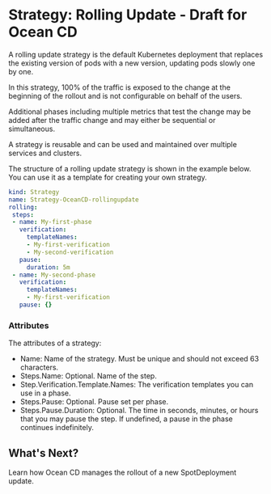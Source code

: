 # Strategy: Rolling Update - Draft for Ocean CD  

A rolling update strategy is the default Kubernetes deployment that replaces the existing version of pods with a new version, updating pods slowly one by one.

In this strategy, 100% of the traffic is exposed to the change at the beginning of the rollout and is not configurable on behalf of the users.  

Additional phases including multiple metrics that test the change may be added after the traffic change and may either be sequential or simultaneous.  

A strategy is reusable and can be used and maintained over multiple services and clusters.

The structure of a rolling update strategy is shown in the example below. You can use it as a template for creating your own strategy.   

```yaml
kind: Strategy
name: Strategy-OceanCD-rollingupdate
rolling:
 steps:
 - name: My-first-phase
   verification:
     templateNames:
     - My-first-verification
     - My-second-verification
   pause:
     duration: 5m
 - name: My-second-phase
   verification:
     templateNames:
     - My-first-verification
   pause: {}  
```

### Attributes

The attributes of a strategy:

* Name: Name of the strategy. Must be unique and should not exceed 63 characters.
* Steps.Name: Optional. Name of the step.
* Step.Verification.Template.Names: The verification templates you can use in a phase.
* Steps.Pause: Optional. Pause set per phase.
* Steps.Pause.Duration: Optional. The time in seconds, minutes, or hours that you may pause the step. If undefined, a pause in the phase continues indefinitely.

## What's Next?

Learn how Ocean CD manages the rollout of a new SpotDeployment update.
